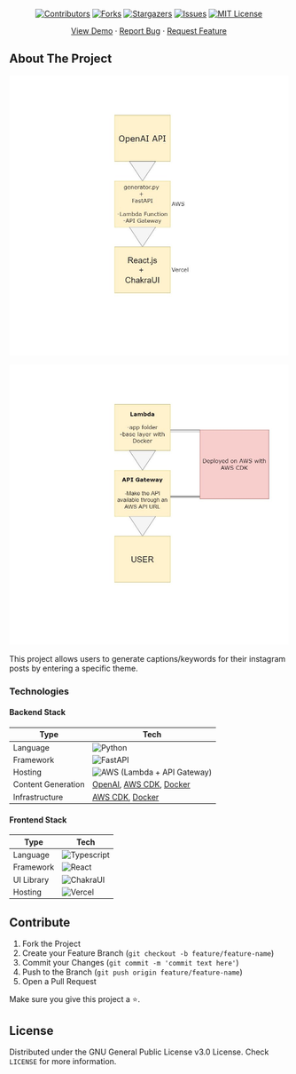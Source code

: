 <div align="center">

[![Contributors][contributors-shield]][contributors-url]
[![Forks][forks-shield]][forks-url]
[![Stargazers][stars-shield]][stars-url]
[![Issues][issues-shield]][issues-url]
[![MIT License][license-shield]][license-url]

</div>


  <p align="center">
    <a href="https://aws-openai-instagram-gen.vercel.app">View Demo</a>
    ·
    <a href="https://github.com/sirajeddineaissa/aws-openai-instagram-generator/issues">Report Bug</a>
    ·
    <a href="https://github.com/sirajeddineaissa/aws-openai-instagram-generator/issues">Request Feature</a>

  </p>
</div>

## About The Project

![Project Architecture](/docs/assets/Project_Architecture.jpg)

![API Infrastructure](/docs/assets/API_Infrastructure.jpg)

This project allows users to generate captions/keywords for their instagram posts by entering a specific theme.


### Technologies

#### Backend Stack

| Type      | Tech                                                         |
| --------- | ------------------------------------------------------------ |
| Language  | ![Python](https://img.shields.io/badge/Python-FFD43B?style=for-the-badge&logo=python&logoColor=blue)|
| Framework | ![FastAPI](https://img.shields.io/badge/fastapi-109989?style=for-the-badge&logo=FASTAPI&logoColor=white)|
| Hosting   | ![AWS](https://img.shields.io/badge/Amazon_AWS-FF9900?style=for-the-badge&logo=amazonaws&logoColor=white) (Lambda + API Gateway)|
| Content Generation     | [OpenAI](https://openai.com/), [AWS CDK](https://aws.amazon.com/cdk/), [Docker](https://www.docker.com/) |
| Infrastructure    | [AWS CDK](https://aws.amazon.com/cdk/), [Docker](https://www.docker.com/) |


#### Frontend Stack

| Type      | Tech                                                         |
| --------- | ------------------------------------------------------------ |
| Language  | ![Typescript](https://img.shields.io/badge/TypeScript-007ACC?style=for-the-badge&logo=typescript&logoColor=white)                |
| Framework | ![React](https://img.shields.io/badge/React-20232A?style=for-the-badge&logo=react&logoColor=61DAFB)|
| UI Library  | ![ChakraUI](https://img.shields.io/badge/Chakra--UI-319795?style=for-the-badge&logo=chakra-ui&logoColor=white)                      |
| Hosting   | ![Vercel](https://img.shields.io/badge/Vercel-000000?style=for-the-badge&logo=vercel&logoColor=white)                                 |



## Contribute

1. Fork the Project
2. Create your Feature Branch (`git checkout -b feature/feature-name`)
3. Commit your Changes (`git commit -m 'commit text here'`)
4. Push to the Branch (`git push origin feature/feature-name`)
5. Open a Pull Request

Make sure you give this project a ⭐.

## License

Distributed under the GNU General Public License v3.0 License. Check `LICENSE` for more information.


[contributors-shield]: https://img.shields.io/github/contributors/sirajeddineaissa/github-repo-search?style=for-the-badge
[contributors-url]: https://github.com/sirajeddineaissa/github-repo-search/graphs/contributors
[forks-shield]: https://img.shields.io/github/forks/sirajeddineaissa/github-repo-search?style=for-the-badge
[forks-url]: https://github.com/sirajeddineaissa/github-repo-search/network/members
[stars-shield]: https://img.shields.io/github/stars/sirajeddineaissa/github-repo-search?style=for-the-badge
[stars-url]: https://github.com/sirajeddineaissa/github-repo-search/stargazers
[issues-shield]: https://img.shields.io/github/issues/sirajeddineaissa/github-repo-search?style=for-the-badge
[issues-url]: https://github.com/sirajeddineaissa/github-repo-search/issues
[license-shield]: https://img.shields.io/github/license/sirajeddineaissa/github-repo-search?style=for-the-badge
[license-url]: https://github.com/sirajeddineaissa/github-repo-search/blob/main/LICENSE